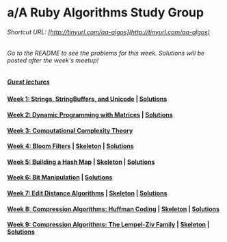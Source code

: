 # a/A Ruby Algorithms Study Group
###### Shortcut URL: [http://tinyurl.com/aa-algos](http://tinyurl.com/aa-algos)


###### Go to the README to see the problems for this week. Solutions will be posted after the week's meetup!

##### [Guest lectures](guest_lectures/README.md)
#### [Week 1: Strings, StringBuffers, and Unicode](week1_strings.md) | [Solutions](week1_solutions.md)
#### [Week 2: Dynamic Programming with Matrices](week2_dynamic_programming.md) | [Solutions](week2_solutions.md)
#### [Week 3: Computational Complexity Theory](week3_computational_complexity.md)
#### [Week 4: Bloom Filters](week4_bloom_filters.md) | [Skeleton](lib/week4_bloom_filter/week4_bloom_filter.zip) | [Solutions](week4_solutions.rb)
#### [Week 5: Building a Hash Map](week5_hash_maps.md) | [Skeleton](lib/week5_hash_map/skeleton.zip) | [Solutions](lib/week5_hash_map/solution/lib)
#### [Week 6: Bit Manipulation](week6_bit_manipulation.md) | [Solutions](week6_solutions.md)
#### [Week 7: Edit Distance Algorithms](week7_edit_distance.md) | [Skeleton](lib/week7_edit_distance/skeleton.zip) | [Solutions](week7_solutions.md)
#### [Week 8: Compression Algorithms: Huffman Coding](week8_huffman_coding.md) | [Skeleton](lib/week8_huffman_coding/skeleton.zip) | [Solutions](week8_solutions.rb)
#### [Week 9: Compression Algorithms: The Lempel-Ziv Family](week9_lempel_ziv.md) | [Skeleton](lib/week9_lempel_ziv/skeleton.zip) | [Solutions](week9_solutions.rb)
